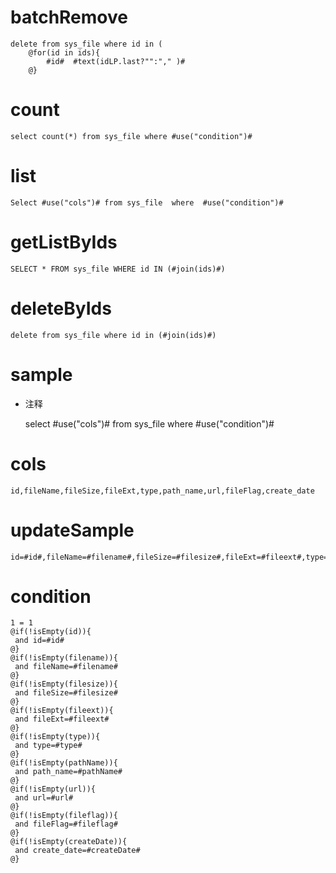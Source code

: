 batchRemove
===
	delete from sys_file where id in (
		@for(id in ids){
			#id#  #text(idLP.last?"":"," )#
		@}
	
count
===
	select count(*) from sys_file where #use("condition")#
list
===
	Select #use("cols")# from sys_file  where  #use("condition")#
	
getListByIds    		  
===
    SELECT * FROM sys_file WHERE id IN (#join(ids)#)
    
deleteByIds
===
    delete from sys_file where id in (#join(ids)#)

sample
===
* 注释

	select #use("cols")# from sys_file  where  #use("condition")#

cols
===
	id,fileName,fileSize,fileExt,type,path_name,url,fileFlag,create_date

updateSample
===
	
	id=#id#,fileName=#filename#,fileSize=#filesize#,fileExt=#fileext#,type=#type#,path_name=#pathName#,url=#url#,fileFlag=#fileflag#,create_date=#createDate#

condition
===

	1 = 1  
	@if(!isEmpty(id)){
	 and id=#id#
	@}
	@if(!isEmpty(filename)){
	 and fileName=#filename#
	@}
	@if(!isEmpty(filesize)){
	 and fileSize=#filesize#
	@}
	@if(!isEmpty(fileext)){
	 and fileExt=#fileext#
	@}
	@if(!isEmpty(type)){
	 and type=#type#
	@}
	@if(!isEmpty(pathName)){
	 and path_name=#pathName#
	@}
	@if(!isEmpty(url)){
	 and url=#url#
	@}
	@if(!isEmpty(fileflag)){
	 and fileFlag=#fileflag#
	@}
	@if(!isEmpty(createDate)){
	 and create_date=#createDate#
	@}
	
	